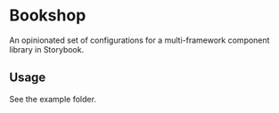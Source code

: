 # Bookshop

An opinionated set of configurations for a multi-framework component library in Storybook.

## Usage

See the example folder.